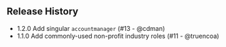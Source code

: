 ## Release History

* 1.2.0 Add singular `accountmanager` (#13 - @cdman)
* 1.1.0 Add commonly-used non-profit industry roles (#11 - @truencoa)
